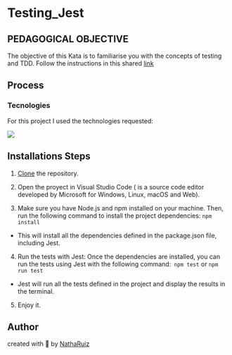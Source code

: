 # Testing_Jest

## PEDAGOGICAL OBJECTIVE 
The objective of this Kata is to familiarise you with the concepts of testing and TDD.
Follow the instructions in this shared [link](https://www.codurance.com/es/katas/leap-year)

## Process 
### Tecnologies
For this project I used the technologies requested:

 <img src="https://skillicons.dev/icons?i=html,css,js,nodejs,jest,)](https://skillicons.dev"/>

## Installations Steps
1. [Clone](https://docs.github.com/en/repositories/creating-and-managing-repositories/cloning-a-repository) the repository.

2. Open the proyect in Visual Studio Code ( is a source code editor developed by Microsoft for Windows, Linux, macOS and Web).

3. Make sure you have Node.js and npm installed on your machine. Then, run the following command to install the project dependencies: `npm install` 
- This will install all the dependencies defined in the package.json file, including Jest.

4. Run the tests with Jest: Once the dependencies are installed, you can run the tests using Jest with the following command:` npm test` or `npm run test`
- Jest will run all the tests defined in the project and display the results in the terminal.

5. Enjoy it.

## Author
created with 💜 by [NathaRuiz](https://github.com/NathaRuiz)